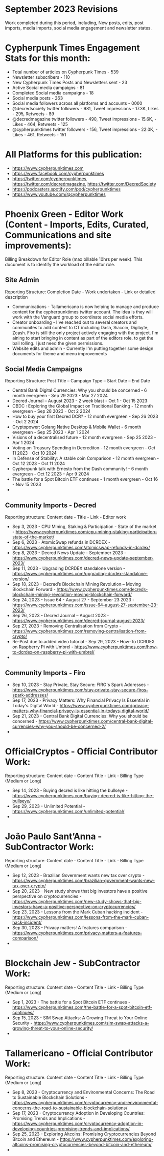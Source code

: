 # September 2023 Revisions
Work completed during this period, including, New posts, edits, post imports, media imports, social media engagement and newsletter states.

# Cypherpunk Times Engagement Stats for this month:
* Total number of articles on Cypherpunk Times -  539
* Newsletter subscribers - 110
* New Cypherpunk Times Posts and Newsletters sent - 23
* Active Social media campaigns - 81
* Completed Social media campaigns - 18
* Social media posts - 263
* Social media followers across all platforms and accounts - 0000
* @decredsociety twitter followers - 981, Tweet impressions - 17.3K, Likes - 295, Retweets - 89
* @decredmagazine twitter followers - 490, Tweet impressions - 15.6K, - Likes - 464, Retweets - 125
* @cypherpunktimes twitter followers - 156, Tweet impressions - 22.0K, - Likes - 461, Retweets - 151


# All Platforms for this publication:
* https://www.cypherpunktimes.com
* https://www.facebook.com/cypherpunktimes
* https://twitter.com/cypherpunktimes, https://twitter.com/decredmagazine, https://twitter.com/DecredSociety
* https://podcasters.spotify.com/pod/cypherpunktimes
* https://www.youtube.com/@cypherpunktimes


# Phoenix Green - Editor Work (Content - Imports, Edits, Curated, Communications and site improvements):

Billing Breakdown for Editor Role (max billable 10hrs per week).
This document is to identify the workload of the editor role.


## Site Admin
Reporting Structure: Completion Date - Work undertaken - Link or detailed description
* Communications - Tallamericano is now helping to manage and produce content for the cypherpunktimes twitter account. The idea is they will work with the Vanguard group to coordinate social media efforts. 
* Creator onboarding - I've reached out to several creators and communites to add content to CT including Dash, Siacoin, Digibyte, Zcash. Firo is still the only project actively engaging with the project. I'm aining to start bringing in content as part of the editors role, to get the ball rolling. I just need the given permissions.
* Website edits and admin - Currently I'm putting together some design documents for theme and menu improvements

## Social Media Campaigns 
Reporting Structure: Post Title – Campaign Type – Start Date – End Date
* Central Bank Digital Currencies: Why you should be concerned - 6 month evergreen - Sep 29 2023 - Mar 27 2024
* Decred Journal – August 2023 - 2 week blast - Oct 1 - Oct 15 2023
* CBDC : Exploring the Global Impact on Traditional Banking - 12 month evergreen - Sep 28 2023 - Oct 2 2024
* How to buy your first Decred DCR? - 12 month evergreen - Sep 26 2023 - Oct 2 2024
* Cryptopower: Golang Native Desktop & Mobile Wallet - 6 month evergreen - Sep 25 2023 - Apr 1 2024
* Visions of a decentralised future - 12 month evergreen - Sep 25 2023 - Apr 1 2024
* Voting on Treasury Spending in Decrediton - 12 month evergreen - Oct 11 2023 - Oct 10 2024
* In Defense of Stability: A stable coin Comparison - 12 month evergreen - Oct 12 2023 - Oct 11 2024
* Cypherpunk talk with Ernesto from the Dash community! - 6 month evergreen - Oct 12 2023 - Apr 9 2024
* The battle for a Spot Bitcoin ETF continues - 1 month evergreen - Oct 16 - Nov 15 2023
* 

## Community Imports - Decred
Reporting structure: Content date - Title - Link - Editor work
* Sep 3, 2023 - CPU Mining, Staking & Participation - State of the market - https://www.cypherpunktimes.com/cpu-mining-staking-participation-state-of-the-market/
* Sep 6, 2023 - AtomicSwap refunds in DCRDEX - https://www.cypherpunktimes.com/atomicswap-refunds-in-dcrdex/
* Sep 8, 2023 - Decred News Update - September 2023 - https://www.cypherpunktimes.com/decred-news-update-september-2023/
* Sep 11, 2023 - Upgrading DCRDEX standalone version - https://www.cypherpunktimes.com/upgrading-dcrdex-standalone-version/
* Sep 18, 2023 - Decred’s Blockchain Mining Revolution – Moving Blockchain Forward - https://www.cypherpunktimes.com/decreds-blockchain-mining-revolution-moving-blockchain-forward/
* Sep 24, 2023 - Issue 64 - August 27 - September 23 2023 - https://www.cypherpunktimes.com/issue-64-august-27-september-23-2023/
* Sep 26, 2023 - Decred Journal – August 2023 - https://www.cypherpunktimes.com/decred-journal-august-2023/
* Sep 27, 2023 - Removing Centralisation from Crypto - https://www.cypherpunktimes.com/removing-centralisation-from-crypto/
* Re-Post due to added video tutorial - Sep 29, 2023 - How-To DCRDEX on Raspberry Pi with Umbrel - https://www.cypherpunktimes.com/how-to-dcrdex-on-raspberry-pi-with-umbrel/
* 

## Community Imports - Firo
* Sep 10, 2023 - Stay Private, Stay Secure: FIRO's Spark Addresses - https://www.cypherpunktimes.com/stay-private-stay-secure-firos-spark-addresses/
* Sep 17, 2023 - Privacy Matters: Why Financial Privacy Is Essential in Today's Digital World - https://www.cypherpunktimes.com/privacy-matters-why-financial-privacy-is-essential-in-todays-digital-world/
* Sep 21, 2023 - Central Bank Digital Currencies: Why you should be concerned - https://www.cypherpunktimes.com/central-bank-digital-currencies-why-you-should-be-concerned-2/
* 

# OfficialCryptos - Official Contributor Work:
Reporting structure: Content date - Content Title - Link - Billing Type (Medium or Long)
* Sep 14, 2023 - Buying decred is like hitting the bullseye - https://www.cypherpunktimes.com/buying-decred-is-like-hitting-the-bullseye/
* Sep 29, 2023 - Unlimited Potential - https://www.cypherpunktimes.com/unlimited-potential/
* 

# João Paulo Sant’Anna - SubContractor Work:
Reporting structure: Content date - Content Title - Link - Billing Type (Medium or Long)
* Sep 12, 2023 - Brazilian Government wants new tax over crypto - https://www.cypherpunktimes.com/brazilian-government-wants-new-tax-over-crypto/
* Sep 20, 2023 - New study shows that big investors have a positive perspective on cryptocurrencies - https://www.cypherpunktimes.com/new-study-shows-that-big-investors-have-a-positive-perspective-on-cryptocurrencies/
* Sep 23, 2023 - Lessons from the Mark Cuban hacking incident - https://www.cypherpunktimes.com/lessons-from-the-mark-cuban-hack-incident/
* Sep 30, 2023 - Privacy matters! A features comparison - https://www.cypherpunktimes.com/privacy-matters-a-features-comparison/
* 

# Blockchain Jew - SubContractor Work:
Reporting structure: Content date - Content Title - Link - Billing Type (Medium or Long)
* Sep 1, 2023 - The battle for a Spot Bitcoin ETF continues - https://www.cypherpunktimes.com/the-battle-for-a-spot-bitcoin-etf-continues/
* Sep 15, 2023 - SIM Swap Attacks: A Growing Threat to Your Online Security - https://www.cypherpunktimes.com/sim-swap-attacks-a-growing-threat-to-your-online-security/
* 

# Tallamericano - Official Contributor Work:
Reporting structure: Content date - Content Title - Link - Billing Type (Medium or Long)
* Sep 8, 2023 - Cryptocurrency and Environmental Concerns: The Road to Sustainable Blockchain Solutions - https://www.cypherpunktimes.com/cryptocurrency-and-environmental-concerns-the-road-to-sustainable-blockchain-solutions/
* Sep 17, 2023 - Cryptocurrency Adoption in Developing Countries: Promising Trends and Implications - https://www.cypherpunktimes.com/cryptocurrency-adoption-in-developing-countries-promising-trends-and-implications/
* Sep 25, 2023 - Exploring Altcoins: Promising Cryptocurrencies Beyond Bitcoin and Ethereum - https://www.cypherpunktimes.com/exploring-altcoins-promising-cryptocurrencies-beyond-bitcoin-and-ethereum/
* 







